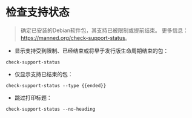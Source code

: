 # 检查支持状态

> 确定已安装的Debian软件包，其支持已被限制或提前结束。
> 更多信息：<https://manned.org/check-support-status>。

- 显示支持受到限制、已经结束或将早于发行版生命周期结束的包：

`check-support-status`

- 仅显示支持已结束的包：

`check-support-status --type {{ended}}`

- 跳过打印标题：

`check-support-status --no-heading`